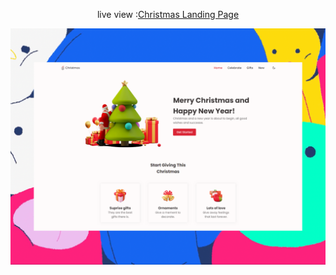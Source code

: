<p align="center">live view :<a href="https://manotm.github.io/Christmas-Landing-Page/" target="_blank">Christmas Landing Page</p>
<p align="center"> 
</p>

![preview img](/preview.png)
